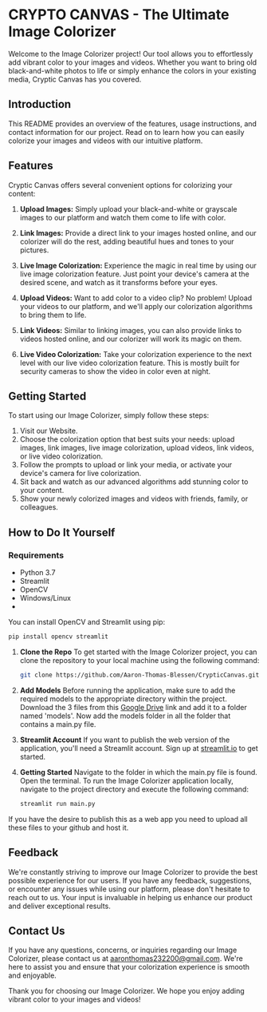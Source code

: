 
# CRYPTO CANVAS - The Ultimate Image Colorizer

Welcome to the Image Colorizer project! Our tool allows you to effortlessly add vibrant color to your images and videos. Whether you want to bring old black-and-white photos to life or simply enhance the colors in your existing media, Cryptic Canvas has you covered.

## Introduction

This README provides an overview of the features, usage instructions, and contact information for our project. Read on to learn how you can easily colorize your images and videos with our intuitive platform.

## Features

Cryptic Canvas offers several convenient options for colorizing your content:

1. **Upload Images:** Simply upload your black-and-white or grayscale images to our platform and watch them come to life with color.

2. **Link Images:** Provide a direct link to your images hosted online, and our colorizer will do the rest, adding beautiful hues and tones to your pictures.

3. **Live Image Colorization:** Experience the magic in real time by using our live image colorization feature. Just point your device's camera at the desired scene, and watch as it transforms before your eyes.

4. **Upload Videos:** Want to add color to a video clip? No problem! Upload your videos to our platform, and we'll apply our colorization algorithms to bring them to life.

5. **Link Videos:** Similar to linking images, you can also provide links to videos hosted online, and our colorizer will work its magic on them.

6. **Live Video Colorization:** Take your colorization experience to the next level with our live video colorization feature. This is mostly built for security cameras to show the video in color even at night.

## Getting Started

To start using our Image Colorizer, simply follow these steps:

1. Visit our Website.
2. Choose the colorization option that best suits your needs: upload images, link images, live image colorization, upload videos, link videos, or live video colorization.
3. Follow the prompts to upload or link your media, or activate your device's camera for live colorization.
4. Sit back and watch as our advanced algorithms add stunning color to your content.
5. Show your newly colorized images and videos with friends, family, or colleagues.

## How to Do It Yourself

### Requirements
- Python 3.7
- Streamlit
- OpenCV
- Windows/Linux
- 
You can install OpenCV and Streamlit using pip:
```bash
pip install opencv streamlit
```

1. **Clone the Repo**
   To get started with the Image Colorizer project, you can clone the repository to your local machine using the following command:
   ```bash
   git clone https://github.com/Aaron-Thomas-Blessen/CrypticCanvas.git
   ```
2. **Add Models**
   Before running the application, make sure to add the required models to the appropriate directory within the project.
   Download the 3 files from this [Google Drive](https://drive.google.com/drive/folders/1At7IHpzXidguQj9mPQuqkVodwsBZAn-e?usp=sharing) link and add it to a folder named 'models'.
   Now add the models folder in all the folder that contains a main.py file.
   
3. **Streamlit Account**
   If you want to publish the web version of the application, you'll need a Streamlit account. Sign up at [streamlit.io](https://streamlit.io/) to get started.

4. **Getting Started**
   Navigate to the folder in which the main.py file is found.
   Open the terminal.
   To run the Image Colorizer application locally, navigate to the project directory and execute the following command:
   ```bash
   streamlit run main.py
   ```
If you have the desire to publish this as a web app you need to upload all these files to your github and host it.

## Feedback

We're constantly striving to improve our Image Colorizer to provide the best possible experience for our users. If you have any feedback, suggestions, or encounter any issues while using our platform, please don't hesitate to reach out to us. Your input is invaluable in helping us enhance our product and deliver exceptional results.

## Contact Us

If you have any questions, concerns, or inquiries regarding our Image Colorizer, please contact us at [aaronthomas232200@gmail.com](mailto:aaronthomas232200@gmail.com.com). We're here to assist you and ensure that your colorization experience is smooth and enjoyable.

Thank you for choosing our Image Colorizer. We hope you enjoy adding vibrant color to your images and videos!
